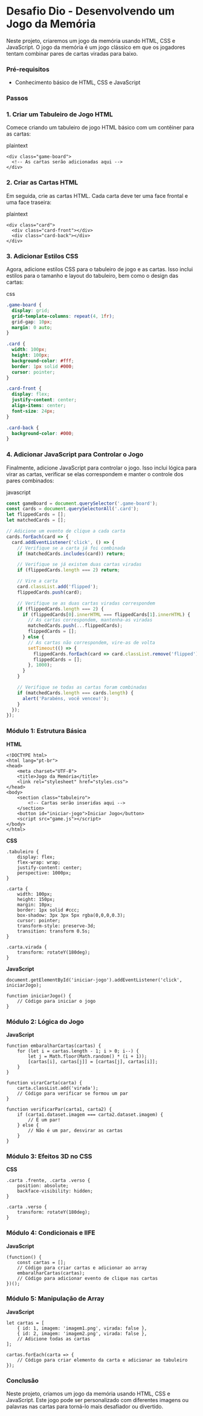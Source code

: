 # Desafio Dio - Desenvolvendo um Jogo da Memória



Neste projeto, criaremos um jogo da memória usando HTML, CSS e JavaScript. O jogo da memória é um jogo clássico em que os jogadores tentam combinar pares de cartas viradas para baixo.



### **Pré-requisitos**

- Conhecimento básico de HTML, CSS e JavaScript



### **Passos**



### **1. Criar um Tabuleiro de Jogo HTML**



Comece criando um tabuleiro de jogo HTML básico com um contêiner para as cartas:

plaintext



```plaintext
<div class="game-board">
  <!-- As cartas serão adicionadas aqui -->
</div>
```



### **2. Criar as Cartas HTML**



Em seguida, crie as cartas HTML. Cada carta deve ter uma face frontal e uma face traseira:

plaintext



```plaintext
<div class="card">
  <div class="card-front"></div>
  <div class="card-back"></div>
</div>
```



### **3. Adicionar Estilos CSS**



Agora, adicione estilos CSS para o tabuleiro de jogo e as cartas. Isso inclui estilos para o tamanho e layout do tabuleiro, bem como o design das cartas:

css



```css
.game-board {
  display: grid;
  grid-template-columns: repeat(4, 1fr);
  grid-gap: 10px;
  margin: 0 auto;
}

.card {
  width: 100px;
  height: 100px;
  background-color: #fff;
  border: 1px solid #000;
  cursor: pointer;
}

.card-front {
  display: flex;
  justify-content: center;
  align-items: center;
  font-size: 24px;
}

.card-back {
  background-color: #000;
}
```



### **4. Adicionar JavaScript para Controlar o Jogo**



Finalmente, adicione JavaScript para controlar o jogo. Isso inclui lógica para virar as cartas, verificar se elas correspondem e manter o controle dos pares combinados:

javascript



```javascript
const gameBoard = document.querySelector('.game-board');
const cards = document.querySelectorAll('.card');
let flippedCards = [];
let matchedCards = [];

// Adicione um evento de clique a cada carta
cards.forEach(card => {
  card.addEventListener('click', () => {
    // Verifique se a carta já foi combinada
    if (matchedCards.includes(card)) return;

    // Verifique se já existem duas cartas viradas
    if (flippedCards.length === 2) return;

    // Vire a carta
    card.classList.add('flipped');
    flippedCards.push(card);

    // Verifique se as duas cartas viradas correspondem
    if (flippedCards.length === 2) {
      if (flippedCards[0].innerHTML === flippedCards[1].innerHTML) {
        // As cartas correspondem, mantenha-as viradas
        matchedCards.push(...flippedCards);
        flippedCards = [];
      } else {
        // As cartas não correspondem, vire-as de volta
        setTimeout(() => {
          flippedCards.forEach(card => card.classList.remove('flipped'));
          flippedCards = [];
        }, 1000);
      }
    }

    // Verifique se todas as cartas foram combinadas
    if (matchedCards.length === cards.length) {
      alert('Parabéns, você venceu!');
    }
  });
});
```





### Módulo 1: Estrutura Básica



**HTML**

```
<!DOCTYPE html>
<html lang="pt-br">
<head>
    <meta charset="UTF-8">
    <title>Jogo da Memória</title>
    <link rel="stylesheet" href="styles.css">
</head>
<body>
    <section class="tabuleiro">
        <!-- Cartas serão inseridas aqui -->
    </section>
    <button id="iniciar-jogo">Iniciar Jogo</button>
    <script src="game.js"></script>
</body>
</html>
```



**CSS**

```
.tabuleiro {
    display: flex;
    flex-wrap: wrap;
    justify-content: center;
    perspective: 1000px;
}

.carta {
    width: 100px;
    height: 150px;
    margin: 10px;
    border: 1px solid #ccc;
    box-shadow: 3px 3px 5px rgba(0,0,0,0.3);
    cursor: pointer;
    transform-style: preserve-3d;
    transition: transform 0.5s;
}

.carta.virada {
    transform: rotateY(180deg);
}
```



**JavaScript**

```
document.getElementById('iniciar-jogo').addEventListener('click', iniciarJogo);

function iniciarJogo() {
    // Código para iniciar o jogo
}
```



### Módulo 2: Lógica do Jogo



**JavaScript**

```
function embaralharCartas(cartas) {
    for (let i = cartas.length - 1; i > 0; i--) {
        let j = Math.floor(Math.random() * (i + 1));
        [cartas[i], cartas[j]] = [cartas[j], cartas[i]];
    }
}

function virarCarta(carta) {
    carta.classList.add('virada');
    // Código para verificar se formou um par
}

function verificarPar(carta1, carta2) {
    if (carta1.dataset.imagem === carta2.dataset.imagem) {
        // É um par!
    } else {
        // Não é um par, desvirar as cartas
    }
}
```



### Módulo 3: Efeitos 3D no CSS



**CSS**

```
.carta .frente, .carta .verso {
    position: absolute;
    backface-visibility: hidden;
}

.carta .verso {
    transform: rotateY(180deg);
}
```



### Módulo 4: Condicionais e IIFE



**JavaScript**

```
(function() {
    const cartas = [];
    // Código para criar cartas e adicionar ao array
    embaralharCartas(cartas);
    // Código para adicionar evento de clique nas cartas
})();
```



### Módulo 5: Manipulação de Array



**JavaScript**

```
let cartas = [
    { id: 1, imagem: 'imagem1.png', virada: false },
    { id: 2, imagem: 'imagem2.png', virada: false },
    // Adicione todas as cartas
];

cartas.forEach(carta => {
    // Código para criar elemento da carta e adicionar ao tabuleiro
});
```





### **Conclusão**



Neste projeto, criamos um jogo da memória usando HTML, CSS e JavaScript. Este jogo pode ser personalizado com diferentes imagens ou palavras nas cartas para torná-lo mais desafiador ou divertido.
